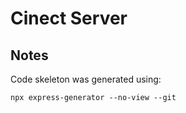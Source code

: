 # Cinect Server

## Notes
Code skeleton was generated using:

    npx express-generator --no-view --git